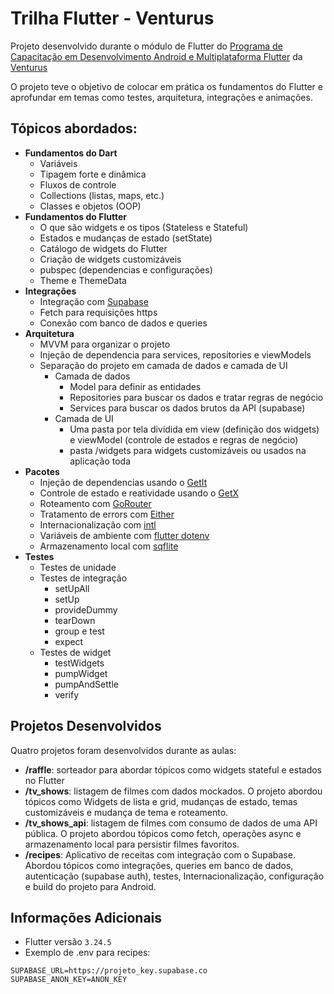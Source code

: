 
# Trilha Flutter - Venturus 

Projeto desenvolvido durante o módulo de Flutter do [Programa de Capacitação em Desenvolvimento Android e Multiplataforma Flutter](https://www.venturus.org.br/capacitacao-em-desenvolvimento-android) da [Venturus](https://www.venturus.org.br/)

O projeto teve o objetivo de colocar em prática os fundamentos do Flutter e aprofundar em temas como testes, arquitetura, integrações e animações. 

## Tópicos abordados:
- **Fundamentos do Dart**
  - Variáveis
  - Tipagem forte e dinâmica
  - Fluxos de controle
  - Collections (listas, maps, etc.)
  - Classes e objetos (OOP)
- **Fundamentos do Flutter**
  - O que são widgets e os tipos (Stateless e Stateful)
  - Estados e mudanças de estado (setState)
  - Catálogo de widgets do Flutter 
  - Criação de widgets customizáveis 
  - pubspec (dependencias e configurações) 
  - Theme e ThemeData
- **Integrações**
  - Integração com [Supabase](https://supabase.com/) 
  - Fetch para requisições https
  - Conexão com banco de dados e queries 
- **Arquitetura**
  - MVVM para organizar o projeto 
  - Injeção de dependencia para services, repositories e viewModels 
  - Separação do projeto em camada de dados e camada de UI 
    - Camada de dados 
      - Model para definir as entidades 
      - Repositories para buscar os dados e tratar regras de negócio 
      - Services para buscar os dados brutos da API (supabase)
    - Camada de UI
      - Uma pasta por tela dividida em view (definição dos widgets) e viewModel (controle de estados e regras de negócio)
      - pasta /widgets para widgets customizáveis ou usados na aplicação toda 
- **Pacotes**
  - Injeção de dependencias usando o [GetIt](https://pub.dev/packages/get_it)
  - Controle de estado e reatividade usando o [GetX](https://pub.dev/packages/get)
  - Roteamento com [GoRouter](https://pub.dev/packages/go_router)
  - Tratamento de errors com [Either](https://pub.dev/packages/either_dart)
  - Internacionalização com [intl](https://pub.dev/packages/intl)
  - Variáveis de ambiente com [flutter dotenv](https://pub.dev/packages/flutter_dotenv)
  - Armazenamento local com [sqflite](https://pub.dev/packages/sqflite)
- **Testes**
  - Testes de unidade 
  - Testes de integração 
    - setUpAll 
    - setUp
    - provideDummy
    - tearDown 
    - group e test 
    - expect
  - Testes de widget 
    - testWidgets 
    - pumpWidget 
    - pumpAndSettle 
    - verify


## Projetos Desenvolvidos

Quatro projetos foram desenvolvidos durante as aulas:
- **/raffle**: sorteador para abordar tópicos como widgets stateful e estados no Flutter
- **/tv_shows**: listagem de filmes com dados mockados. O projeto abordou tópicos como Widgets de lista e grid, mudanças de estado, temas customizáveis e mudança de tema e roteamento.
- **/tv_shows_api**: listagem de filmes com consumo de dados de uma API pública. O projeto abordou tópicos como fetch, operações async e armazenamento local para persistir filmes favoritos.
- **/recipes**: Aplicativo de receitas com integração com o Supabase. Abordou tópicos como integrações, queries em banco de dados, autenticação (supabase auth), testes, Internacionalização, configuração e build do projeto para Android. 

## Informações Adicionais
- Flutter versão `3.24.5`
- Exemplo de .env para recipes:
```
SUPABASE_URL=https://projeto_key.supabase.co
SUPABASE_ANON_KEY=ANON_KEY
```

